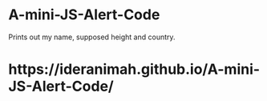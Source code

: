 # A-mini-JS-Alert-Code
Prints out my name, supposed height and country.
<h1>https://ideranimah.github.io/A-mini-JS-Alert-Code/</h1>
